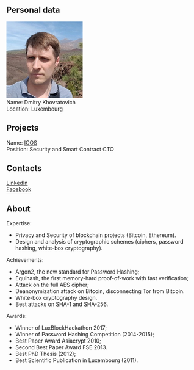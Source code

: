 ## Personal data
![dmitry_khovratovich photo](photo/dmitry_khovratovich.jpg)  
Name: Dmitry Khovratovich  
Location: Luxembourg
## Projects 
Name: [ICOS](../projects/icos.md)  
Position: Security and Smart Contract CTO
## Contacts
[LinkedIn](https://www.linkedin.com/in/khovratovich/)     
[Facebook](https://www.facebook.com/dmitry.khovratovich)    
## About
Expertise:
- Privacy and Security of blockchain projects (Bitcoin, Ethereum).
- Design and analysis of cryptographic schemes (ciphers, password hashing, white-box cryptography).

Achievements:
- Argon2, the new standard for Password Hashing;
- Equihash, the first memory-hard proof-of-work with fast verification;
- Attack on the full AES cipher;
- Deanonymization attack on Bitcoin, disconnecting Tor from Bitcoin.
- White-box cryptography design.
- Best attacks on SHA-1 and SHA-256.

Awards:
- Winner of LuxBlockHackathon 2017;
- Winner of Password Hashing Competition (2014-2015);
- Best Paper Award Asiacrypt 2010;
- Second Best Paper Award FSE 2013.
- Best PhD Thesis (2012);
- Best Scientific Publication in Luxembourg (2011).
